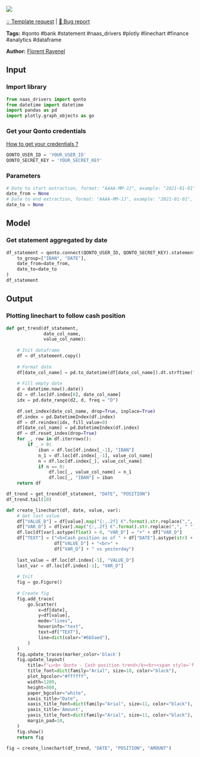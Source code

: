<a href="https://app.naas.ai/user-redirect/naas/downloader?url=https://raw.githubusercontent.com/jupyter-naas/awesome-notebooks/master/Qonto/Qonto_Get_cash_position_trend.ipynb" target="_parent"><img src="https://naasai-public.s3.eu-west-3.amazonaws.com/open_in_naas.svg"/></a><br><br><a href="https://github.com/jupyter-naas/awesome-notebooks/issues/new?assignees=&labels=&template=template-request.md&title=Tool+-+Action+of+the+notebook+">💡 Template request</a> | <a href="https://github.com/jupyter-naas/awesome-notebooks/issues/new?assignees=&labels=&template=bug_report.md&title=">🚨 Bug report</a>

**Tags:** #qonto #bank #statement #naas_drivers #plotly #linechart #finance #analytics #dataframe

**Author:** [Florent Ravenel](https://www.linkedin.com/in/florent-ravenel/)

## Input

### Import library


```python
from naas_drivers import qonto
from datetime import datetime
import pandas as pd
import plotly.graph_objects as go
```

### Get your Qonto credentials
<a href='https://www.notion.so/naas-official/Qonto-driver-Get-your-credentials-0cc97828b4e7467c8bfbcf704a77e5f4'>How to get your credentials ?</a>


```python
QONTO_USER_ID = 'YOUR_USER_ID'
QONTO_SECRET_KEY = 'YOUR_SECRET_KEY'
```

### Parameters


```python
# Date to start extraction, format: "AAAA-MM-JJ", example: "2021-01-01"
date_from = None
# Date to end extraction, format: "AAAA-MM-JJ", example: "2021-01-01", default = now
date_to = None
```

## Model

### Get statement aggregated by date


```python
df_statement = qonto.connect(QONTO_USER_ID, QONTO_SECRET_KEY).statements.get(
    to_group=["IBAN", "DATE"],
    date_from=date_from,
    date_to=date_to
)
df_statement
```

## Output

### Plotting linechart to follow cash position


```python
def get_trend(df_statement,
              date_col_name,
              value_col_name):
    
    # Init dataframe
    df = df_statement.copy()
    
    # Format date
    df[date_col_name] = pd.to_datetime(df[date_col_name]).dt.strftime("%Y-%m-%d")
    
    # Fill empty date
    d = datetime.now().date()
    d2 = df.loc[df.index[0], date_col_name]
    idx = pd.date_range(d2, d, freq = "D")
    
    df.set_index(date_col_name, drop=True, inplace=True)
    df.index = pd.DatetimeIndex(df.index)
    df = df.reindex(idx, fill_value=0)
    df[date_col_name] = pd.DatetimeIndex(df.index)
    df = df.reset_index(drop=True)
    for _, row in df.iterrows():
        if _ > 0:
            iban = df.loc[df.index[_-1], "IBAN"]
            n_1 = df.loc[df.index[_-1], value_col_name]
            n = df.loc[df.index[_], value_col_name]
            if n == 0:
                df.loc[_, value_col_name] = n_1
                df.loc[_, "IBAN"] = iban
    return df

df_trend = get_trend(df_statement, "DATE", "POSITION")
df_trend.tail(10)
```


```python
def create_linechart(df, date, value, var):    
    # Get last value
    df["VALUE_D"] = df[value].map("{:,.2f} €".format).str.replace(",", " ")
    df["VAR_D"] = df[var].map("{:,.2f} €".format).str.replace(",", " ")
    df.loc[df[var].astype(float) > 0, "VAR_D"] = "+" + df["VAR_D"]
    df["TEXT"] = ("<b>Cash position as of " + df["DATE"].astype(str) + " : </b>" + 
                  df["VALUE_D"] + "<br>" + 
                  df["VAR_D"] + " vs yesterday")
    
    last_value = df.loc[df.index[-1], "VALUE_D"]
    last_var = df.loc[df.index[-1], "VAR_D"]
    
    # Init
    fig = go.Figure()
    
    # Create fig
    fig.add_trace(
        go.Scatter(
            x=df[date],
            y=df[value],
            mode="lines",
            hoverinfo="text",
            text=df["TEXT"],
            line=dict(color="#6b5aed"),
        )
    )
    fig.update_traces(marker_color='black')
    fig.update_layout(
        title=f"💵<b> Qonto - Cash position trend</b><br><span style='font-size: 13px;'>Last position : {last_value} ({last_var} vs yesterday)</span>",
        title_font=dict(family="Arial", size=18, color="black"),
        plot_bgcolor="#ffffff",
        width=1200,
        height=800,
        paper_bgcolor="white",
        xaxis_title="Date",
        xaxis_title_font=dict(family="Arial", size=11, color="black"),
        yaxis_title='Amount',
        yaxis_title_font=dict(family="Arial", size=11, color="black"),
        margin_pad=10,
    )
    fig.show()
    return fig

fig = create_linechart(df_trend, "DATE", "POSITION", "AMOUNT")
```


```python

```

